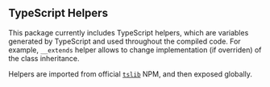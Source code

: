 ## TypeScript Helpers
This package currently includes TypeScript helpers, which are variables generated by TypeScript and used throughout the compiled code.
For example, `__extends` helper allows to change implementation (if overriden) of the class inheritance.

Helpers are imported from official [`tslib`](https://github.com/Microsoft/tslib) NPM, and then exposed globally.
